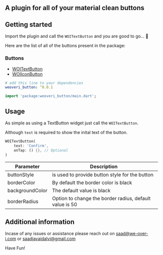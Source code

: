 ## A plugin for all of your material clean buttons


## Getting started

Import the plugin and call the `WOITextButton` and you are good to go... 🎉

Here are the list of all of the buttons present in the package:
### Buttons
- [WOITextButton](lib/buttons/text_button.dart)
- [WOIIconButton](lib/buttons/icon_button.dart)



```yaml
# add this line to your dependencies
weoveri_button: ^0.0.1
```

```dart
import 'package:weoveri_button/main.dart';
```

## Usage

As simple as using a TextButton widget just call the `WOITextButton`.

Although `text` is required to show the inital text of the button.


```dart
WOITextButton(
    text: 'Confirm',
    onTap: () {}, // Optional
)
```

|Parameter|Description|
|-----------------------------------|--------------------------------------|
|buttonStyle   |is used to provide button style for the button|
|borderColor    |By default the border color is black|
|backgroundColor      |The default value is black|
|borderRadius |Option to change the border radius, default value is 50|

## Additional information

Incase of any issues or assistance please reach out on [saad@we-over-i.com](mailto:saad@we-over-i.com) or [saadjavaidalvi@gmail.com](mailto:saadjavaidalvi@gmail.com)

Have Fun!